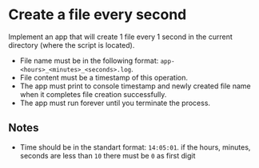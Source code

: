 # Create a file every second
Implement an app that will create 1 file every 1 second in the current directory (where the script is located).
- File name must be in the following format: `app-<hours>_<minutes>_<seconds>.log`.
- File content must be a timestamp of this operation.
- The app must print to console timestamp and newly created file name when it completes file creation successfully.
- The app must run forever until you terminate the process.

## Notes
- Time should be in the standart format: `14:05:01`. if the hours, minutes, seconds are less than `10` there must be `0` as first digit
